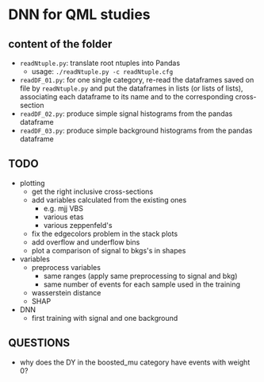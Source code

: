 # DNN for QML studies

## content of the folder

  * ```readNtuple.py```: translate root ntuples into Pandas
    * usage: ```./readNtuple.py -c readNtuple.cfg```
  * ```readDF_01.py```: for one single category, 
    re-read the dataframes saved on file by ```readNtuple.py```
    and put the dataframes in lists (or lists of lists),
    associating each dataframe to its name and to the corresponding cross-section
  * ```readDF_02.py```: produce simple signal histograms from the pandas dataframe
  * ```readDF_03.py```: produce simple background histograms from the pandas dataframe

## TODO

  * plotting
    * get the right inclusive cross-sections
    * add variables calculated from the existing ones
      * e.g. mjj VBS
      * various etas
      * various zeppenfeld's
    * fix the edgecolors problem in the stack plots  
    * add overflow and underflow bins 
    * plot a comparison of signal to bkgs's in shapes
  * variables
    * preprocess variables
      * same ranges (apply same preprocessing to signal and bkg)
      * same number of events for each sample used in the training
    * wasserstein distance
    * SHAP
  * DNN
    * first training with signal and one background  

## QUESTIONS

  * why does the DY in the boosted_mu category have events with weight 0?